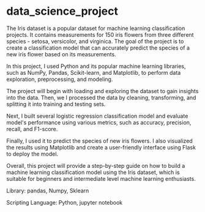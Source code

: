 # data_science_project
The Iris dataset is a popular dataset for machine learning classification projects. It contains measurements for 150 iris flowers from three different species - setosa, versicolor, and virginica. The goal of the project is to create a classification model that can accurately predict the species of a new iris flower based on its measurements.

In this project, I used Python and its popular machine learning libraries, such as NumPy, Pandas, Scikit-learn, and Matplotlib, to perform data exploration, preprocessing, and modeling.

The project will begin with loading and exploring the dataset to gain insights into the data. Then, we I processed the data by cleaning, transforming, and splitting it into training and testing sets.

Next, I built several logistic regression classification model and evaluate model's performance using various metrics, such as accuracy, precision, recall, and F1-score.

Finally, I used it to predict the species of new iris flowers. I also visualized the results using Matplotlib and create a user-friendly interface using Flask to deploy the model.

Overall, this project will provide a step-by-step guide on how to build a machine learning classification model using the Iris dataset, which is suitable for beginners and intermediate level machine learning enthusiasts.

Library: pandas, Numpy, Sklearn

Scripting Language: Python, jupyter notebook
